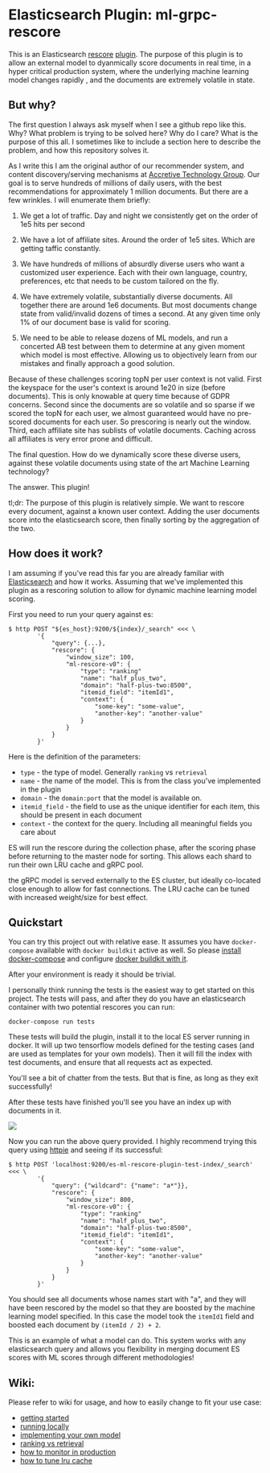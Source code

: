 # Elasticsearch Plugin: ml-grpc-rescore

This is an Elasticsearch [rescore](https://www.elastic.co/guide/en/elasticsearch/reference/7.9//filter-search-results.html#rescore) [plugin](https://www.elastic.co/guide/en/elasticsearch/reference/current/modules-plugins.html). The purpose of this plugin is to allow an external model to dyanmically score documents in real time, in a hyper critical production system, where the underlying machine learning model changes rapidly , and the documents are extremely volatile in state.

## But why?

The first question I always ask myself when I see a github repo like this. Why? What
problem is trying to be solved here? Why do I care? What is the purpose of this all. I
sometimes like to include a section here to describe the problem, and how this
repository solves it.

As I write this I am the original author of our recommender system, and content
discovery/serving mechanisms at [Accretive Technology Group](https://accretivetg.com/).
Our goal is to serve hundreds of millions of daily users, with the best recommendations
for approximately 1 million documents. But there are a few wrinkles. I will enumerate
them briefly:

1) We get a lot of traffic. Day and night we consistently get on the order of 1e5 hits
per second

2) We have a lot of affiliate sites. Around the order of 1e5 sites. Which are getting
taffic constantly.

3) We have hundreds of millions of absurdly diverse users who want a customized user experience. Each
with their own language, country, preferences, etc that needs to be custom tailored on
the fly.

4) We have extremely volatile, substantially diverse documents. All together there are around 1e6 documents. But most
documents change state from valid/invalid dozens of times a second. At any given time
only 1% of our document base is valid for scoring.

5) We need to be able to release dozens of ML models, and run a concerted AB test
between them to determine at any given moment which model is most effective. Allowing us
to objectively learn from our mistakes and finally approach a good solution.

Because of these challenges scoring topN per user context is not valid. First the
keyspace for the user's context is around 1e20 in size (before documents). This is only
knowable at query time because of GDPR concerns. Second since the documents are so
volatile and so sparse if we scored the topN for each user, we almost guaranteed would
have no pre-scored documents for each user. So prescoring is nearly out the window.
Third, each affiliate site has sublists of volatile documents. Caching across all
affiliates is very error prone and difficult.

The final question. How do we dynamically score these diverse users, against these
volatile documents using state of the art Machine Learning technology?

The answer. This plugin! 

tl;dr: The purpose of this plugin is relatively simple.  We want to rescore every 
document, against a known user context. Adding the user documents score into the 
elasticsearch score, then finally sorting by the aggregation of the two. 

## How does it work?

I am assuming if you've read this far you are already familiar with
[Elasticsearch](https://www.elastic.co/guide/en/elasticsearch/reference/current/index.html)
and how it works. Assuming that we've implemented this plugin as a rescoring solution to
allow for dynamic machine learning model scoring.

First you need to run your query against es:

```
$ http POST "${es_host}:9200/${index}/_search" <<< \
        '{
            "query": {...}, 
            "rescore": { 
                "window_size": 100, 
                "ml-rescore-v0": {
                    "type": "ranking"
                    "name": "half_plus_two", 
                    "domain": "half-plus-two:8500",
                    "itemid_field": "itemId1",
                    "context": {
                        "some-key": "some-value", 
                        "another-key": "another-value"
                    }
                }
            }
        }'
```

Here is the definition of the parameters:

* `type` - the type of model. Generally `ranking` vs `retrieval`
* `name` - the name of the model. This is from the class you've implemented in the plugin
* `domain` - the `domain:port` that the model is available on.
* `itemid_field` - the field to use as the unique identifier for each item, this should be present in each document
* `context` - the context for the query. Including all meaningful fields you care about

ES will run the rescore during the collection phase, after the scoring phase before
returning to the master node for sorting. This allows each shard to run their own LRU
cache and gRPC pool.

the gRPC model is served externally to the ES cluster, but ideally co-located close
enough to allow for fast connections. The LRU cache can be tuned with increased
weight/size for best effect.

## Quickstart

You can try this project out with relative ease. It assumes you have `docker-compose` available with `docker buildkit` active as well. So please [install docker-compose](https://docs.docker.com/compose/install/) and configure [docker buildkit with it](https://docs.docker.com/develop/develop-images/build_enhancements/).

After your environment is ready it should be trivial.

I personally think running the tests is the easiest way to get started on this project. The tests will pass, and after they do you have an elasticsearch container with two potential rescores you can run:

```
docker-compose run tests
```

These tests will build the plugin, install it to the local ES server running in docker. It will up two tensorflow models defined for the testing cases (and are used as templates for your own models). Then it will fill the index with test documents, and ensure that all requests act as expected.

You'll see a bit of chatter from the tests. But that is fine, as long as they exit successfully!

After these tests have finished you'll see you have an index up with documents in it. 

![](./wiki/.assets/post-tests-cat-indices.png)

Now you can run the above query provided. I highly recommend trying this query using [httpie](https://httpie.io/) and seeing if its successful:

```
$ http POST 'localhost:9200/es-ml-rescore-plugin-test-index/_search' <<< \
        '{
            "query": {"wildcard": {"name": "a*"}}, 
            "rescore": { 
                "window_size": 800, 
                "ml-rescore-v0": {
                    "type": "ranking"
                    "name": "half_plus_two", 
                    "domain": "half-plus-two:8500",
                    "itemid_field": "itemId1",
                    "context": {
                        "some-key": "some-value", 
                        "another-key": "another-value"
                    }
                }
            }
        }'
```

You should see all documents whose names start with "a", and they will have been rescored by the model so that they are boosted by the machine learning model specified. In this case the model took the `itemId1` field and boosted each document by `(itemId / 2) + 2`.

This is an example of what a model can do. This system works with any elasticsearch query and allows you flexibility in merging document ES scores with ML scores through different methodologies!

## Wiki: 

Please refer to wiki for usage, and how to easily change to fit your use case:

* [getting started](./wiki/0000-getting-started.md)
* [running locally](./wiki/0001-running-locally.md)
* [implementing your own model](./wiki/0002-implementing-your-own-model.md)
* [ranking vs retrieval](./wiki/0003-ranking-vs-retrieval.md)
* [how to monitor in production](./wiki/0004-how-to-monitor.md)
* [how to tune lru cache](./wiki/0005-how-to-tune-lru-cache.md)

